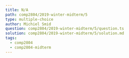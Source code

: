 ```yaml
---
title: N/A
path: comp2804/2019-winter-midterm/5
type: multiple-choice
author: Michiel Smid
question: comp2804/2019-winter-midterm/5/question.ts
solution: comp2804/2019-winter-midterm/5/solution.md
tags:
  - comp2804
  - comp2804-midterm
---
```

